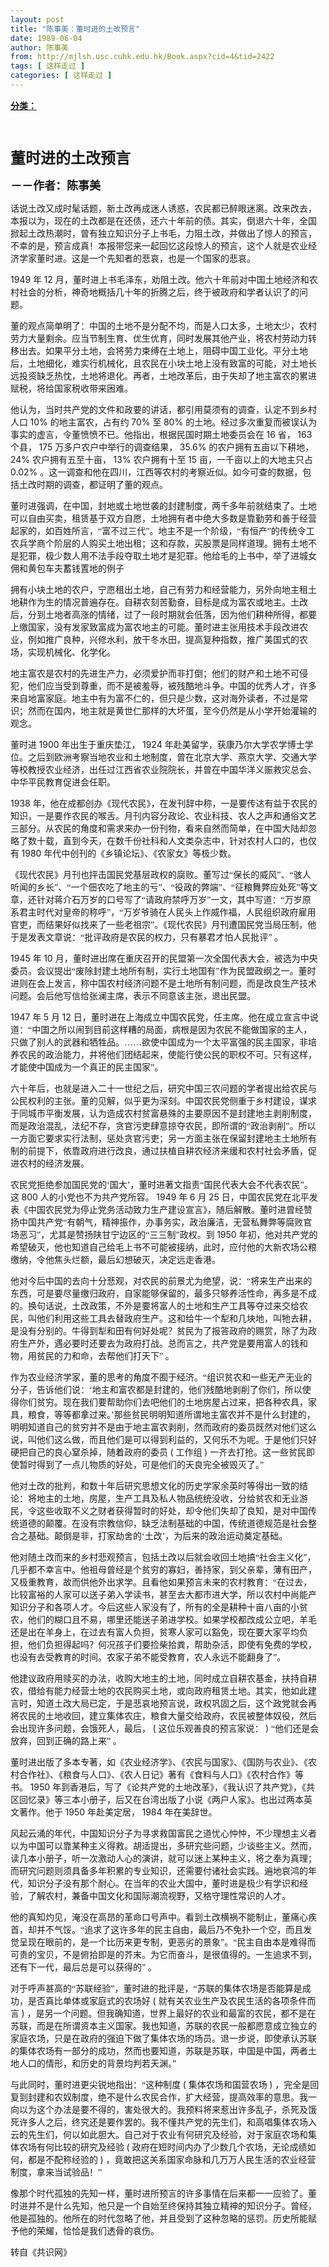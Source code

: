 ```yaml
---
layout: post
title: "陈事美：董时进的土改预言"
date: 1989-06-04
author: 陈事美
from: http://mjlsh.usc.cuhk.edu.hk/Book.aspx?cid=4&tid=2422
tags: [ 这样走过 ]
categories: [ 这样走过 ]
---
```


<div style="margin: 15px 10px 10px 0px;">
 <div>
  <span id="ctl00_ContentPlaceHolder1_chapter1_SubjectLabel" style="font-weight:bold;text-decoration:underline;">
   分类：
  </span>
 </div>
 <!--[if gte mso 9]><xml>
 <o:OfficeDocumentSettings>
  <o:AllowPNG/>
 </o:OfficeDocumentSettings>
</xml><![endif]-->
 <!--[if gte mso 9]><xml>
 <w:WordDocument>
  <w:View>Normal</w:View>
  <w:Zoom>0</w:Zoom>
  <w:TrackMoves/>
  <w:TrackFormatting/>
  <w:PunctuationKerning/>
  <w:ValidateAgainstSchemas/>
  <w:SaveIfXMLInvalid>false</w:SaveIfXMLInvalid>
  <w:IgnoreMixedContent>false</w:IgnoreMixedContent>
  <w:AlwaysShowPlaceholderText>false</w:AlwaysShowPlaceholderText>
  <w:DoNotPromoteQF/>
  <w:LidThemeOther>EN-US</w:LidThemeOther>
  <w:LidThemeAsian>JA</w:LidThemeAsian>
  <w:LidThemeComplexScript>X-NONE</w:LidThemeComplexScript>
  <w:Compatibility>
   <w:BreakWrappedTables/>
   <w:SnapToGridInCell/>
   <w:WrapTextWithPunct/>
   <w:UseAsianBreakRules/>
   <w:DontGrowAutofit/>
   <w:SplitPgBreakAndParaMark/>
   <w:EnableOpenTypeKerning/>
   <w:DontFlipMirrorIndents/>
   <w:OverrideTableStyleHps/>
   <w:UseFELayout/>
  </w:Compatibility>
  <m:mathPr>
   <m:mathFont m:val="Cambria Math"/>
   <m:brkBin m:val="before"/>
   <m:brkBinSub m:val="&#45;-"/>
   <m:smallFrac m:val="off"/>
   <m:dispDef/>
   <m:lMargin m:val="0"/>
   <m:rMargin m:val="0"/>
   <m:defJc m:val="centerGroup"/>
   <m:wrapIndent m:val="1440"/>
   <m:intLim m:val="subSup"/>
   <m:naryLim m:val="undOvr"/>
  </m:mathPr></w:WordDocument>
</xml><![endif]-->
 <!--[if gte mso 9]><xml>
 <w:LatentStyles DefLockedState="false" DefUnhideWhenUsed="true"
  DefSemiHidden="true" DefQFormat="false" DefPriority="99"
  LatentStyleCount="276">
  <w:LsdException Locked="false" Priority="0" SemiHidden="false"
   UnhideWhenUsed="false" QFormat="true" Name="Normal"/>
  <w:LsdException Locked="false" Priority="9" SemiHidden="false"
   UnhideWhenUsed="false" QFormat="true" Name="heading 1"/>
  <w:LsdException Locked="false" Priority="9" QFormat="true" Name="heading 2"/>
  <w:LsdException Locked="false" Priority="9" QFormat="true" Name="heading 3"/>
  <w:LsdException Locked="false" Priority="9" QFormat="true" Name="heading 4"/>
  <w:LsdException Locked="false" Priority="9" QFormat="true" Name="heading 5"/>
  <w:LsdException Locked="false" Priority="9" QFormat="true" Name="heading 6"/>
  <w:LsdException Locked="false" Priority="9" QFormat="true" Name="heading 7"/>
  <w:LsdException Locked="false" Priority="9" QFormat="true" Name="heading 8"/>
  <w:LsdException Locked="false" Priority="9" QFormat="true" Name="heading 9"/>
  <w:LsdException Locked="false" Priority="39" Name="toc 1"/>
  <w:LsdException Locked="false" Priority="39" Name="toc 2"/>
  <w:LsdException Locked="false" Priority="39" Name="toc 3"/>
  <w:LsdException Locked="false" Priority="39" Name="toc 4"/>
  <w:LsdException Locked="false" Priority="39" Name="toc 5"/>
  <w:LsdException Locked="false" Priority="39" Name="toc 6"/>
  <w:LsdException Locked="false" Priority="39" Name="toc 7"/>
  <w:LsdException Locked="false" Priority="39" Name="toc 8"/>
  <w:LsdException Locked="false" Priority="39" Name="toc 9"/>
  <w:LsdException Locked="false" Priority="35" QFormat="true" Name="caption"/>
  <w:LsdException Locked="false" Priority="10" SemiHidden="false"
   UnhideWhenUsed="false" QFormat="true" Name="Title"/>
  <w:LsdException Locked="false" Priority="0" Name="Default Paragraph Font"/>
  <w:LsdException Locked="false" Priority="11" SemiHidden="false"
   UnhideWhenUsed="false" QFormat="true" Name="Subtitle"/>
  <w:LsdException Locked="false" Priority="22" SemiHidden="false"
   UnhideWhenUsed="false" QFormat="true" Name="Strong"/>
  <w:LsdException Locked="false" Priority="20" SemiHidden="false"
   UnhideWhenUsed="false" QFormat="true" Name="Emphasis"/>
  <w:LsdException Locked="false" Priority="59" SemiHidden="false"
   UnhideWhenUsed="false" Name="Table Grid"/>
  <w:LsdException Locked="false" UnhideWhenUsed="false" Name="Placeholder Text"/>
  <w:LsdException Locked="false" Priority="1" SemiHidden="false"
   UnhideWhenUsed="false" QFormat="true" Name="No Spacing"/>
  <w:LsdException Locked="false" Priority="60" SemiHidden="false"
   UnhideWhenUsed="false" Name="Light Shading"/>
  <w:LsdException Locked="false" Priority="61" SemiHidden="false"
   UnhideWhenUsed="false" Name="Light List"/>
  <w:LsdException Locked="false" Priority="62" SemiHidden="false"
   UnhideWhenUsed="false" Name="Light Grid"/>
  <w:LsdException Locked="false" Priority="63" SemiHidden="false"
   UnhideWhenUsed="false" Name="Medium Shading 1"/>
  <w:LsdException Locked="false" Priority="64" SemiHidden="false"
   UnhideWhenUsed="false" Name="Medium Shading 2"/>
  <w:LsdException Locked="false" Priority="65" SemiHidden="false"
   UnhideWhenUsed="false" Name="Medium List 1"/>
  <w:LsdException Locked="false" Priority="66" SemiHidden="false"
   UnhideWhenUsed="false" Name="Medium List 2"/>
  <w:LsdException Locked="false" Priority="67" SemiHidden="false"
   UnhideWhenUsed="false" Name="Medium Grid 1"/>
  <w:LsdException Locked="false" Priority="68" SemiHidden="false"
   UnhideWhenUsed="false" Name="Medium Grid 2"/>
  <w:LsdException Locked="false" Priority="69" SemiHidden="false"
   UnhideWhenUsed="false" Name="Medium Grid 3"/>
  <w:LsdException Locked="false" Priority="70" SemiHidden="false"
   UnhideWhenUsed="false" Name="Dark List"/>
  <w:LsdException Locked="false" Priority="71" SemiHidden="false"
   UnhideWhenUsed="false" Name="Colorful Shading"/>
  <w:LsdException Locked="false" Priority="72" SemiHidden="false"
   UnhideWhenUsed="false" Name="Colorful List"/>
  <w:LsdException Locked="false" Priority="73" SemiHidden="false"
   UnhideWhenUsed="false" Name="Colorful Grid"/>
  <w:LsdException Locked="false" Priority="60" SemiHidden="false"
   UnhideWhenUsed="false" Name="Light Shading Accent 1"/>
  <w:LsdException Locked="false" Priority="61" SemiHidden="false"
   UnhideWhenUsed="false" Name="Light List Accent 1"/>
  <w:LsdException Locked="false" Priority="62" SemiHidden="false"
   UnhideWhenUsed="false" Name="Light Grid Accent 1"/>
  <w:LsdException Locked="false" Priority="63" SemiHidden="false"
   UnhideWhenUsed="false" Name="Medium Shading 1 Accent 1"/>
  <w:LsdException Locked="false" Priority="64" SemiHidden="false"
   UnhideWhenUsed="false" Name="Medium Shading 2 Accent 1"/>
  <w:LsdException Locked="false" Priority="65" SemiHidden="false"
   UnhideWhenUsed="false" Name="Medium List 1 Accent 1"/>
  <w:LsdException Locked="false" UnhideWhenUsed="false" Name="Revision"/>
  <w:LsdException Locked="false" Priority="34" SemiHidden="false"
   UnhideWhenUsed="false" QFormat="true" Name="List Paragraph"/>
  <w:LsdException Locked="false" Priority="29" SemiHidden="false"
   UnhideWhenUsed="false" QFormat="true" Name="Quote"/>
  <w:LsdException Locked="false" Priority="30" SemiHidden="false"
   UnhideWhenUsed="false" QFormat="true" Name="Intense Quote"/>
  <w:LsdException Locked="false" Priority="66" SemiHidden="false"
   UnhideWhenUsed="false" Name="Medium List 2 Accent 1"/>
  <w:LsdException Locked="false" Priority="67" SemiHidden="false"
   UnhideWhenUsed="false" Name="Medium Grid 1 Accent 1"/>
  <w:LsdException Locked="false" Priority="68" SemiHidden="false"
   UnhideWhenUsed="false" Name="Medium Grid 2 Accent 1"/>
  <w:LsdException Locked="false" Priority="69" SemiHidden="false"
   UnhideWhenUsed="false" Name="Medium Grid 3 Accent 1"/>
  <w:LsdException Locked="false" Priority="70" SemiHidden="false"
   UnhideWhenUsed="false" Name="Dark List Accent 1"/>
  <w:LsdException Locked="false" Priority="71" SemiHidden="false"
   UnhideWhenUsed="false" Name="Colorful Shading Accent 1"/>
  <w:LsdException Locked="false" Priority="72" SemiHidden="false"
   UnhideWhenUsed="false" Name="Colorful List Accent 1"/>
  <w:LsdException Locked="false" Priority="73" SemiHidden="false"
   UnhideWhenUsed="false" Name="Colorful Grid Accent 1"/>
  <w:LsdException Locked="false" Priority="60" SemiHidden="false"
   UnhideWhenUsed="false" Name="Light Shading Accent 2"/>
  <w:LsdException Locked="false" Priority="61" SemiHidden="false"
   UnhideWhenUsed="false" Name="Light List Accent 2"/>
  <w:LsdException Locked="false" Priority="62" SemiHidden="false"
   UnhideWhenUsed="false" Name="Light Grid Accent 2"/>
  <w:LsdException Locked="false" Priority="63" SemiHidden="false"
   UnhideWhenUsed="false" Name="Medium Shading 1 Accent 2"/>
  <w:LsdException Locked="false" Priority="64" SemiHidden="false"
   UnhideWhenUsed="false" Name="Medium Shading 2 Accent 2"/>
  <w:LsdException Locked="false" Priority="65" SemiHidden="false"
   UnhideWhenUsed="false" Name="Medium List 1 Accent 2"/>
  <w:LsdException Locked="false" Priority="66" SemiHidden="false"
   UnhideWhenUsed="false" Name="Medium List 2 Accent 2"/>
  <w:LsdException Locked="false" Priority="67" SemiHidden="false"
   UnhideWhenUsed="false" Name="Medium Grid 1 Accent 2"/>
  <w:LsdException Locked="false" Priority="68" SemiHidden="false"
   UnhideWhenUsed="false" Name="Medium Grid 2 Accent 2"/>
  <w:LsdException Locked="false" Priority="69" SemiHidden="false"
   UnhideWhenUsed="false" Name="Medium Grid 3 Accent 2"/>
  <w:LsdException Locked="false" Priority="70" SemiHidden="false"
   UnhideWhenUsed="false" Name="Dark List Accent 2"/>
  <w:LsdException Locked="false" Priority="71" SemiHidden="false"
   UnhideWhenUsed="false" Name="Colorful Shading Accent 2"/>
  <w:LsdException Locked="false" Priority="72" SemiHidden="false"
   UnhideWhenUsed="false" Name="Colorful List Accent 2"/>
  <w:LsdException Locked="false" Priority="73" SemiHidden="false"
   UnhideWhenUsed="false" Name="Colorful Grid Accent 2"/>
  <w:LsdException Locked="false" Priority="60" SemiHidden="false"
   UnhideWhenUsed="false" Name="Light Shading Accent 3"/>
  <w:LsdException Locked="false" Priority="61" SemiHidden="false"
   UnhideWhenUsed="false" Name="Light List Accent 3"/>
  <w:LsdException Locked="false" Priority="62" SemiHidden="false"
   UnhideWhenUsed="false" Name="Light Grid Accent 3"/>
  <w:LsdException Locked="false" Priority="63" SemiHidden="false"
   UnhideWhenUsed="false" Name="Medium Shading 1 Accent 3"/>
  <w:LsdException Locked="false" Priority="64" SemiHidden="false"
   UnhideWhenUsed="false" Name="Medium Shading 2 Accent 3"/>
  <w:LsdException Locked="false" Priority="65" SemiHidden="false"
   UnhideWhenUsed="false" Name="Medium List 1 Accent 3"/>
  <w:LsdException Locked="false" Priority="66" SemiHidden="false"
   UnhideWhenUsed="false" Name="Medium List 2 Accent 3"/>
  <w:LsdException Locked="false" Priority="67" SemiHidden="false"
   UnhideWhenUsed="false" Name="Medium Grid 1 Accent 3"/>
  <w:LsdException Locked="false" Priority="68" SemiHidden="false"
   UnhideWhenUsed="false" Name="Medium Grid 2 Accent 3"/>
  <w:LsdException Locked="false" Priority="69" SemiHidden="false"
   UnhideWhenUsed="false" Name="Medium Grid 3 Accent 3"/>
  <w:LsdException Locked="false" Priority="70" SemiHidden="false"
   UnhideWhenUsed="false" Name="Dark List Accent 3"/>
  <w:LsdException Locked="false" Priority="71" SemiHidden="false"
   UnhideWhenUsed="false" Name="Colorful Shading Accent 3"/>
  <w:LsdException Locked="false" Priority="72" SemiHidden="false"
   UnhideWhenUsed="false" Name="Colorful List Accent 3"/>
  <w:LsdException Locked="false" Priority="73" SemiHidden="false"
   UnhideWhenUsed="false" Name="Colorful Grid Accent 3"/>
  <w:LsdException Locked="false" Priority="60" SemiHidden="false"
   UnhideWhenUsed="false" Name="Light Shading Accent 4"/>
  <w:LsdException Locked="false" Priority="61" SemiHidden="false"
   UnhideWhenUsed="false" Name="Light List Accent 4"/>
  <w:LsdException Locked="false" Priority="62" SemiHidden="false"
   UnhideWhenUsed="false" Name="Light Grid Accent 4"/>
  <w:LsdException Locked="false" Priority="63" SemiHidden="false"
   UnhideWhenUsed="false" Name="Medium Shading 1 Accent 4"/>
  <w:LsdException Locked="false" Priority="64" SemiHidden="false"
   UnhideWhenUsed="false" Name="Medium Shading 2 Accent 4"/>
  <w:LsdException Locked="false" Priority="65" SemiHidden="false"
   UnhideWhenUsed="false" Name="Medium List 1 Accent 4"/>
  <w:LsdException Locked="false" Priority="66" SemiHidden="false"
   UnhideWhenUsed="false" Name="Medium List 2 Accent 4"/>
  <w:LsdException Locked="false" Priority="67" SemiHidden="false"
   UnhideWhenUsed="false" Name="Medium Grid 1 Accent 4"/>
  <w:LsdException Locked="false" Priority="68" SemiHidden="false"
   UnhideWhenUsed="false" Name="Medium Grid 2 Accent 4"/>
  <w:LsdException Locked="false" Priority="69" SemiHidden="false"
   UnhideWhenUsed="false" Name="Medium Grid 3 Accent 4"/>
  <w:LsdException Locked="false" Priority="70" SemiHidden="false"
   UnhideWhenUsed="false" Name="Dark List Accent 4"/>
  <w:LsdException Locked="false" Priority="71" SemiHidden="false"
   UnhideWhenUsed="false" Name="Colorful Shading Accent 4"/>
  <w:LsdException Locked="false" Priority="72" SemiHidden="false"
   UnhideWhenUsed="false" Name="Colorful List Accent 4"/>
  <w:LsdException Locked="false" Priority="73" SemiHidden="false"
   UnhideWhenUsed="false" Name="Colorful Grid Accent 4"/>
  <w:LsdException Locked="false" Priority="60" SemiHidden="false"
   UnhideWhenUsed="false" Name="Light Shading Accent 5"/>
  <w:LsdException Locked="false" Priority="61" SemiHidden="false"
   UnhideWhenUsed="false" Name="Light List Accent 5"/>
  <w:LsdException Locked="false" Priority="62" SemiHidden="false"
   UnhideWhenUsed="false" Name="Light Grid Accent 5"/>
  <w:LsdException Locked="false" Priority="63" SemiHidden="false"
   UnhideWhenUsed="false" Name="Medium Shading 1 Accent 5"/>
  <w:LsdException Locked="false" Priority="64" SemiHidden="false"
   UnhideWhenUsed="false" Name="Medium Shading 2 Accent 5"/>
  <w:LsdException Locked="false" Priority="65" SemiHidden="false"
   UnhideWhenUsed="false" Name="Medium List 1 Accent 5"/>
  <w:LsdException Locked="false" Priority="66" SemiHidden="false"
   UnhideWhenUsed="false" Name="Medium List 2 Accent 5"/>
  <w:LsdException Locked="false" Priority="67" SemiHidden="false"
   UnhideWhenUsed="false" Name="Medium Grid 1 Accent 5"/>
  <w:LsdException Locked="false" Priority="68" SemiHidden="false"
   UnhideWhenUsed="false" Name="Medium Grid 2 Accent 5"/>
  <w:LsdException Locked="false" Priority="69" SemiHidden="false"
   UnhideWhenUsed="false" Name="Medium Grid 3 Accent 5"/>
  <w:LsdException Locked="false" Priority="70" SemiHidden="false"
   UnhideWhenUsed="false" Name="Dark List Accent 5"/>
  <w:LsdException Locked="false" Priority="71" SemiHidden="false"
   UnhideWhenUsed="false" Name="Colorful Shading Accent 5"/>
  <w:LsdException Locked="false" Priority="72" SemiHidden="false"
   UnhideWhenUsed="false" Name="Colorful List Accent 5"/>
  <w:LsdException Locked="false" Priority="73" SemiHidden="false"
   UnhideWhenUsed="false" Name="Colorful Grid Accent 5"/>
  <w:LsdException Locked="false" Priority="60" SemiHidden="false"
   UnhideWhenUsed="false" Name="Light Shading Accent 6"/>
  <w:LsdException Locked="false" Priority="61" SemiHidden="false"
   UnhideWhenUsed="false" Name="Light List Accent 6"/>
  <w:LsdException Locked="false" Priority="62" SemiHidden="false"
   UnhideWhenUsed="false" Name="Light Grid Accent 6"/>
  <w:LsdException Locked="false" Priority="63" SemiHidden="false"
   UnhideWhenUsed="false" Name="Medium Shading 1 Accent 6"/>
  <w:LsdException Locked="false" Priority="64" SemiHidden="false"
   UnhideWhenUsed="false" Name="Medium Shading 2 Accent 6"/>
  <w:LsdException Locked="false" Priority="65" SemiHidden="false"
   UnhideWhenUsed="false" Name="Medium List 1 Accent 6"/>
  <w:LsdException Locked="false" Priority="66" SemiHidden="false"
   UnhideWhenUsed="false" Name="Medium List 2 Accent 6"/>
  <w:LsdException Locked="false" Priority="67" SemiHidden="false"
   UnhideWhenUsed="false" Name="Medium Grid 1 Accent 6"/>
  <w:LsdException Locked="false" Priority="68" SemiHidden="false"
   UnhideWhenUsed="false" Name="Medium Grid 2 Accent 6"/>
  <w:LsdException Locked="false" Priority="69" SemiHidden="false"
   UnhideWhenUsed="false" Name="Medium Grid 3 Accent 6"/>
  <w:LsdException Locked="false" Priority="70" SemiHidden="false"
   UnhideWhenUsed="false" Name="Dark List Accent 6"/>
  <w:LsdException Locked="false" Priority="71" SemiHidden="false"
   UnhideWhenUsed="false" Name="Colorful Shading Accent 6"/>
  <w:LsdException Locked="false" Priority="72" SemiHidden="false"
   UnhideWhenUsed="false" Name="Colorful List Accent 6"/>
  <w:LsdException Locked="false" Priority="73" SemiHidden="false"
   UnhideWhenUsed="false" Name="Colorful Grid Accent 6"/>
  <w:LsdException Locked="false" Priority="19" SemiHidden="false"
   UnhideWhenUsed="false" QFormat="true" Name="Subtle Emphasis"/>
  <w:LsdException Locked="false" Priority="21" SemiHidden="false"
   UnhideWhenUsed="false" QFormat="true" Name="Intense Emphasis"/>
  <w:LsdException Locked="false" Priority="31" SemiHidden="false"
   UnhideWhenUsed="false" QFormat="true" Name="Subtle Reference"/>
  <w:LsdException Locked="false" Priority="32" SemiHidden="false"
   UnhideWhenUsed="false" QFormat="true" Name="Intense Reference"/>
  <w:LsdException Locked="false" Priority="33" SemiHidden="false"
   UnhideWhenUsed="false" QFormat="true" Name="Book Title"/>
  <w:LsdException Locked="false" Priority="37" Name="Bibliography"/>
  <w:LsdException Locked="false" Priority="39" QFormat="true" Name="TOC Heading"/>
 </w:LatentStyles>
</xml><![endif]-->
 <!--[if gte mso 10]>
<style>
 /* Style Definitions */
table.MsoNormalTable
	{mso-style-name:"Table Normal";
	mso-tstyle-rowband-size:0;
	mso-tstyle-colband-size:0;
	mso-style-noshow:yes;
	mso-style-priority:99;
	mso-style-parent:"";
	mso-padding-alt:0in 5.4pt 0in 5.4pt;
	mso-para-margin:0in;
	mso-para-margin-bottom:.0001pt;
	mso-pagination:widow-orphan;
	font-size:10.0pt;
	font-family:"Times New Roman";}
</style>
<![endif]-->
 <!--StartFragment-->
 <p class="MsoNormal">
  <b>
   <span lang="ZH-CN" style='font-family:宋体;mso-ascii-font-family:
"Times New Roman"'>
    <font size="5">
     <br/>
    </font>
   </span>
  </b>
 </p>
 <p class="MsoNormal">
  <b>
   <span lang="ZH-CN" style='font-family:宋体;mso-ascii-font-family:
"Times New Roman"'>
    <font size="5">
     董时进的土改预言
    </font>
   </span>
   <o:p>
   </o:p>
  </b>
 </p>
 <p class="MsoNormal">
  <span lang="ZH-CN" style='font-family:宋体;mso-ascii-font-family:
"Times New Roman"'>
   <b>
    <font size="4">
     －－作者：陈事美
    </font>
   </b>
  </span>
  <o:p>
  </o:p>
 </p>
 <p class="MsoNormal">
  <o:p>
  </o:p>
 </p>
 <p class="MsoNormal">
  <span lang="ZH-CN" style='font-family:宋体;mso-ascii-font-family:
"Times New Roman"'>
   话说土改又成时髦话题，新土改再成迷人诱惑，农民都已醉眼迷离。改来改去，本报以为，现在的土改都是在还债，还六十年前的债。其实，倒退六十年，全国掀起土改热潮时，曾有独立知识分子上书毛，力阻土改，并做出了惊人的预言，不幸的是，预言成真！本报带您来一起回忆这段惊人的预言，这个人就是农业经济学家董时进。这是一个先知者的悲哀，也是一个国家的悲哀。
  </span>
  <o:p>
  </o:p>
 </p>
 <p class="MsoNormal">
  1949
  <span lang="ZH-CN" style='font-family:宋体;mso-ascii-font-family:
"Times New Roman"'>
   年
  </span>
  12
  <span lang="ZH-CN" style='font-family:宋体;mso-ascii-font-family:
"Times New Roman"'>
   月，董时进上书毛泽东，劝阻土改。他六十年前对中国土地经济和农村社会的分析，神奇地概括几十年的折腾之后，终于被政府和学者认识了的问题。
  </span>
  <o:p>
  </o:p>
 </p>
 <p class="MsoNormal">
  <span lang="ZH-CN" style='font-family:宋体;mso-ascii-font-family:
"Times New Roman"'>
   董的观点简单明了：中国的土地不是分配不均，而是人口太多，土地太少，农村劳力大量剩余。应当节制生育、优生优育，同时发展其他产业，将农村劳动力转移出去。如果平分土地，会将劳力束缚在土地上，阻碍中国工业化。平分土地后，土地细化，难实行机械化，且农民在小块土地上没有致富的可能，对土地长远投资缺乏热忱，土地将退化。再者，土地改革后，由于失却了地主富农的累进赋税，将给国家税收带来困难。
  </span>
  <o:p>
  </o:p>
 </p>
 <p class="MsoNormal">
  <span lang="ZH-CN" style='font-family:宋体;mso-ascii-font-family:
"Times New Roman"'>
   他认为，当时共产党的文件和政要的讲话，都引用莫须有的调查，认定不到乡村人口
  </span>
  10%
  <span lang="ZH-CN" style='font-family:宋体;mso-ascii-font-family:"Times New Roman"'>
   的地主富农，占有约
  </span>
  70%
  <span lang="ZH-CN" style='font-family:宋体;mso-ascii-font-family:"Times New Roman"'>
   至
  </span>
  80%
  <span lang="ZH-CN" style='font-family:宋体;mso-ascii-font-family:"Times New Roman"'>
   的土地。经过多次重复而被误认为事实的虚言，令董愤愤不已。他指出，根据民国时期土地委员会在
  </span>
  16
  <span lang="ZH-CN" style='font-family:宋体;mso-ascii-font-family:"Times New Roman"'>
   省，
  </span>
  163
  <span lang="ZH-CN" style='font-family:宋体;mso-ascii-font-family:"Times New Roman"'>
   个县，
  </span>
  175
  <span lang="ZH-CN" style='font-family:宋体;mso-ascii-font-family:"Times New Roman"'>
   万多户农户中举行的调查结果，
  </span>
  35.6%
  <span lang="ZH-CN" style='font-family:宋体;mso-ascii-font-family:"Times New Roman"'>
   的农户拥有五亩以下耕地，
  </span>
  24%
  <span lang="ZH-CN" style='font-family:宋体;mso-ascii-font-family:"Times New Roman"'>
   农户拥有五至十亩，
  </span>
  13%
  <span lang="ZH-CN" style='font-family:宋体;mso-ascii-font-family:"Times New Roman"'>
   农户拥有十至
  </span>
  15
  <span lang="ZH-CN" style='font-family:宋体;mso-ascii-font-family:"Times New Roman"'>
   亩，一千亩以上的大地主只占
  </span>
  0.02%
  <span lang="ZH-CN" style='font-family:宋体;mso-ascii-font-family:"Times New Roman"'>
   。这一调查和他在四川，江西等农村的考察近似。如今可查的数据，包括土改时期的调查，都证明了董的观点。
  </span>
  <o:p>
  </o:p>
 </p>
 <p class="MsoNormal">
  <span lang="ZH-CN" style='font-family:宋体;mso-ascii-font-family:
"Times New Roman"'>
   董时进强调，在中国，封地或土地世袭的封建制度，两千多年前就结束了。土地可以自由买卖，租赁基于双方自愿，土地拥有者中绝大多数是靠勤劳和善于经营起家的，如百姓所言，“富不过三代”。地主不是一个阶级，“有恒产”的传统令工农兵学商个阶层的人购买土地出租；这和存款，买股票是同样道理。拥有土地不是犯罪，极少数人用不法手段夺取土地才是犯罪。他给毛的上书中，举了进城女佣和黄包车夫蓄钱置地的例子
  </span>
  <o:p>
  </o:p>
 </p>
 <p class="MsoNormal">
  <span lang="ZH-CN" style='font-family:宋体;mso-ascii-font-family:
"Times New Roman"'>
   拥有小块土地的农户，宁愿租出土地，自己有劳力和经营能力，另外向地主租土地耕作为生的情况普遍存在。自耕农刻苦勤奋，目标是成为富农或地主。土改后，分到土地者高涨的情绪，过了一段时期就会低落，因为他们耕种所得，都要上缴国家，没有发家致富成为富农地主的可能。董时进主张用技术手段改进农业，例如推广良种，兴修水利，放干冬水田，提高复种指数，推广美国式的农场，实现机械化、化学化。
  </span>
  <o:p>
  </o:p>
 </p>
 <p class="MsoNormal">
  <span lang="ZH-CN" style='font-family:宋体;mso-ascii-font-family:
"Times New Roman"'>
   地主富农是农村的先进生产力，必须爱护而非打倒；他们的财产和土地不可侵犯，他们应当受到尊重，而不是被羞辱，被残酷地斗争。中国的优秀人才，许多来自地富家庭。地主中有为富不仁的，但只是少数，这对海外读者，不过是常识；然而在国内，地主就是黄世仁那样的大坏蛋，至今仍然是从小学开始灌输的观念。
  </span>
  <o:p>
  </o:p>
 </p>
 <p class="MsoNormal">
  <span lang="ZH-CN" style='font-family:宋体;mso-ascii-font-family:
"Times New Roman"'>
   董时进
  </span>
  1900
  <span lang="ZH-CN" style='font-family:宋体;
mso-ascii-font-family:"Times New Roman"'>
   年出生于重庆垫江，
  </span>
  1924
  <span lang="ZH-CN" style='font-family:宋体;mso-ascii-font-family:"Times New Roman"'>
   年赴美留学，获康乃尔大学农学博士学位。之后到欧洲考察当地农业和土地制度，曾在北京大学、燕京大学、交通大学等校教授农业经济，出任过江西省农业院院长，并曾在中国华洋义赈救灾总会、中华平民教育促进会任职。
  </span>
  <o:p>
  </o:p>
 </p>
 <p class="MsoNormal">
  1938
  <span lang="ZH-CN" style='font-family:宋体;mso-ascii-font-family:
"Times New Roman"'>
   年，他在成都创办《现代农民》，在发刊辞中称，一是要传达有益于农民的知识，一是要作农民的喉舌。月刊内容分政论、农业科技、农人之声和通俗文艺三部分。从农民的角度和需求来办一份刊物，看来自然而简单，在中国大陆却忽略了数十载，直到今天，在数千份社科和人文类杂志中，针对农村人口的，也仅有
  </span>
  1980
  <span lang="ZH-CN" style='font-family:宋体;mso-ascii-font-family:"Times New Roman"'>
   年代中创刊的《乡镇论坛》、《农家女》等极少数。
  </span>
  <o:p>
  </o:p>
 </p>
 <p class="MsoNormal">
  <span lang="ZH-CN" style='font-family:宋体;mso-ascii-font-family:
"Times New Roman"'>
   《现代农民》月刊也抨击国民党基层政权的腐败。董写过“保长的威风”、“骇人听闻的乡长”、“一个佃农吃了地主的亏”、“役政的弊端”、“征粮舞弊应处死”等文章，还针对蒋介石万岁的口号写了“请政府禁呼万岁”一文，其中写道：“万岁原系君主时代对皇帝的称呼”，“万岁爷骑在人民头上作威作福，人民组织政府雇用官吏，而结果好似找来了一些老祖宗”。《现代农民》月刊遭国民党当局压制，他于是发表文章说：“批评政府是农民的权力，只有暴君才怕人民批评”
  </span>
  <span lang="ZH-CN">
  </span>
  <span lang="ZH-CN" style='font-family:宋体;mso-ascii-font-family:
"Times New Roman"'>
   。
  </span>
  <o:p>
  </o:p>
 </p>
 <p class="MsoNormal">
  1945
  <span lang="ZH-CN" style='font-family:宋体;mso-ascii-font-family:
"Times New Roman"'>
   年
  </span>
  10
  <span lang="ZH-CN" style='font-family:宋体;mso-ascii-font-family:
"Times New Roman"'>
   月，董时进出席在重庆召开的民盟第一次全国代表大会，被选为中央委员。会议提出“废除封建土地所有制，实行土地国有”作为民盟政纲之一。董时进则在会上发言，称中国农村经济问题不是土地所有制问题，而是改良生产技术问题。会后他写信给张澜主席，表示不同意该主张，退出民盟。
  </span>
  <o:p>
  </o:p>
 </p>
 <p class="MsoNormal">
  1947
  <span lang="ZH-CN" style='font-family:宋体;mso-ascii-font-family:
"Times New Roman"'>
   年
  </span>
  5
  <span lang="ZH-CN" style='font-family:宋体;mso-ascii-font-family:
"Times New Roman"'>
   月
  </span>
  12
  <span lang="ZH-CN" style='font-family:宋体;mso-ascii-font-family:
"Times New Roman"'>
   日，董时进在上海成立中国农民党，任主席。他在成立宣言中说道：“中国之所以闹到目前这样糟的局面，病根是因为农民不能做国家的主人，只做了别人的武器和牺牲品。……欲使中国成为一个太平富强的民主国家，非培养农民的政治能力，并将他们团结起来，使能行使公民的职权不可。只有这样，才能使中国成为一个真正的民主国家”。
  </span>
  <o:p>
  </o:p>
 </p>
 <p class="MsoNormal">
  <span lang="ZH-CN" style='font-family:宋体;mso-ascii-font-family:
"Times New Roman"'>
   六十年后，也就是进入二十一世纪之后，研究中国三农问题的学者提出给农民与公民权利的主张。董的见解，似乎更为深刻。中国农民党侧重于乡村建设，谋求于同城市平衡发展，认为造成农村贫富悬殊的主要原因不是封建地主剥削制度，而是政治混乱，法纪不存，贪官污吏肆意掠夺农民，即所谓的“政治剥削”。所以一方面它要求实行法制，惩处贪官污吏；另一方面主张在保留封建地主土地所有制的前提下，依靠政府进行改良，通过扶植自耕农经济来缓和农村社会矛盾，促进农村的经济发展。
  </span>
  <o:p>
  </o:p>
 </p>
 <p class="MsoNormal">
  <span lang="ZH-CN" style='font-family:宋体;mso-ascii-font-family:
"Times New Roman"'>
   农民党拒绝参加国民党的‘国大’，董时进著文指责“国民代表大会不代表农民”。这
  </span>
  800
  <span lang="ZH-CN" style='font-family:宋体;mso-ascii-font-family:"Times New Roman"'>
   人的小党也不为共产党所容。
  </span>
  1949
  <span lang="ZH-CN" style='font-family:宋体;mso-ascii-font-family:"Times New Roman"'>
   年
  </span>
  6
  <span lang="ZH-CN" style='font-family:宋体;mso-ascii-font-family:"Times New Roman"'>
   月
  </span>
  25
  <span lang="ZH-CN" style='font-family:宋体;mso-ascii-font-family:"Times New Roman"'>
   日，中国农民党在北平发表《中国农民党为停止党务活动致力生产建设宣言》，随后解散。董时进曾经赞扬中国共产党“有朝气，精神振作，办事务实，政治廉洁，无营私舞弊等腐败官场恶习”，尤其是赞扬陕甘宁边区的“三三制”政权。到
  </span>
  1950
  <span lang="ZH-CN" style='font-family:宋体;mso-ascii-font-family:"Times New Roman"'>
   年初，他对共产党的希望破灭，他也知道自己给毛上书不可能被接纳，此时，应付他的大新农场公粮缴纳，令他焦头烂额，最后幻想破灭，决定远走香港。
  </span>
  <o:p>
  </o:p>
 </p>
 <p class="MsoNormal">
  <span lang="ZH-CN" style='font-family:宋体;mso-ascii-font-family:
"Times New Roman"'>
   他对今后中国的去向十分悲观，对农民的前景尤为绝望，说：“将来生产出来的东西，可是要尽量缴归政府，自家能够保留的，最多只够养活性命，再多是不成的。换句话说，土改政策，不外是要将富人的土地和生产工具等夺过来交给农民，叫他们利用这些工具去替政府生产。这和给牛一个犁和几块地，叫牠去耕，是没有分别的。牛得到犁和田有何好处呢？贫民为了报答政府的赐赏，除了为政府生产外，遇必要时还要去为政府打战。总而言之，共产党是要用富人的钱和物，用贫民的力和命，去帮他们打天下”
  </span>
  <span lang="ZH-CN">
  </span>
  <span lang="ZH-CN" style='font-family:宋体;mso-ascii-font-family:
"Times New Roman"'>
   。
  </span>
  <o:p>
  </o:p>
 </p>
 <p class="MsoNormal">
  <span lang="ZH-CN" style='font-family:宋体;mso-ascii-font-family:
"Times New Roman"'>
   作为农业经济学家，董的思考的角度不囿于经济。“组识贫农和一些无产无业的分子，告诉他们说：‘地主和富农都是封建的，他们残酷地剥削了你们，所以使得你们贫穷。现在我们要帮助你们去吧他们的土地房屋占过来，把各种农具，家具，粮食，等等都拿过来。’那些贫民明明知道所谓地主富农并不是什么封建的，明明知道自己的贫穷并不是由于地主富农剥削，然而政府的委员既然对他们这么说，叫他们这么做，而且他们是可以得到利益的，又何乐不为呢。于是他们只好硬把自己的良心窒杀掉，随着政府的委员
  </span>
  (
  <span lang="ZH-CN" style='font-family:宋体;mso-ascii-font-family:"Times New Roman"'>
   工作组
  </span>
  )
  <span lang="ZH-CN" style='font-family:宋体;mso-ascii-font-family:"Times New Roman"'>
   一齐去打抢。这一些贫民即使暂时得到了一点儿物质的好处，可是他们的天良完全被毁灭了。”
  </span>
  <o:p>
  </o:p>
 </p>
 <p class="MsoNormal">
  <span lang="ZH-CN" style='font-family:宋体;mso-ascii-font-family:
"Times New Roman"'>
   他对土改的批判，和数十年后研究思想文化的历史学家余英时等得出一致的结论：将地主的土地，房屋，生产工具及私人物品统统没收，分给贫农和无业游民，令这些收取不义之财者获得暂时的好处，却令他们失却了良知，是对中国传统道德的颠覆。在没有宗教信仰，缺乏法制基础的中国，传统道德规范是社会整合之基础。颠倒是非，打家劫舍的‘土改’，为后来的政治运动奠定基础。
  </span>
  <o:p>
  </o:p>
 </p>
 <p class="MsoNormal">
  <span lang="ZH-CN" style='font-family:宋体;mso-ascii-font-family:
"Times New Roman"'>
   他对随土改而来的乡村悲观预言，包括土改以后就会收回土地搞“社会主义化”，几乎都不幸言中。他祖母曾经是个贫穷的寡妇，善持家，到父亲辈，薄有田产，又极重教育，故而供他外出求学。且看他如果预言未来的农村教育：“在过去，比较富裕的人家可以送子弟入学读书，甚至去大都市进大学，所以农村中尚能产知识分子和各项人才。今后这些人家没有了，所有的全是耕种十亩八亩的小贫农，他们的糊口且不易，哪里还能送子弟进学校。如果学校都改成公立吧，羊毛还是出在羊身上，在过去有富人负担，贫寒人家可以豁免，现在要大家平均负担，他们负担得起吗？何况孩子们要捡柴拾粪，帮助杂活，即使有免费的学校，也没有去受教育的时间。农家子弟不能受教育，农人永远不能翻身了”。
  </span>
  <o:p>
  </o:p>
 </p>
 <p class="MsoNormal">
  <span lang="ZH-CN" style='font-family:宋体;mso-ascii-font-family:
"Times New Roman"'>
   他建议政府用赎买的办法，收购大地主的土地，同时成立自耕农基金，扶持自耕农，借给有能力经营土地的农民购买土地，或向政府租赁土地。其实，他如此建言时，知道土改大局已定，于是悲哀地预言说，政权巩固之后，这个政党就会再将农民的土地收回，建立集体农庄，粮食大量交给政府，农民被整体奴役，然后会出现许多问题，会饿死人，最后，
  </span>
  (
  <span lang="ZH-CN" style='font-family:宋体;mso-ascii-font-family:"Times New Roman"'>
   这位乐观善良的预言家说：
  </span>
  )
  <span lang="ZH-CN" style='font-family:宋体;mso-ascii-font-family:"Times New Roman"'>
   “他们还是会放弃，回到正确的路上来”
  </span>
  <span lang="ZH-CN">
  </span>
  <span lang="ZH-CN" style='font-family:宋体;mso-ascii-font-family:
"Times New Roman"'>
   。
  </span>
  <o:p>
  </o:p>
 </p>
 <p class="MsoNormal">
  <span lang="ZH-CN" style='font-family:宋体;mso-ascii-font-family:
"Times New Roman"'>
   董时进出版了多本专著，如《农业经济学》、《农民与国家》、《国防与农业》、《农村合作社》、《粮食与人口》、《农人日记》著有《食料与人口》《农村合作》等书。
  </span>
  1950
  <span lang="ZH-CN" style='font-family:宋体;mso-ascii-font-family:"Times New Roman"'>
   年到香港后，写了《论共产党的土地改革》，《我认识了共产党》，《共区回忆录》等三本小册子，后又在台湾出版了小说《两户人家》。也出过两本英文著作。他于
  </span>
  1950
  <span lang="ZH-CN" style='font-family:宋体;mso-ascii-font-family:"Times New Roman"'>
   年赴美定居，
  </span>
  1984
  <span lang="ZH-CN" style='font-family:宋体;mso-ascii-font-family:"Times New Roman"'>
   年在美辞世。
  </span>
  <o:p>
  </o:p>
 </p>
 <p class="MsoNormal">
  <span lang="ZH-CN" style='font-family:宋体;mso-ascii-font-family:
"Times New Roman"'>
   风起云涌的年代，中国知识分子为寻求救国富民之道忧心忡忡，不少理想主义者以为中国可以靠某种主义得救。胡适提出，多研究些问题，少谈些主义。然而，读几本小册子，听一次激动人心的演讲，就可以迷上某种主义，将之奉为真理；而研究问题则须具备多年积累的专业知识，还需要付诸社会实践。遍地哀鸿的年代，知识分子没有那个耐心。在当年的农业大国中，董时进是极少有学识和经验，了解农村，兼备中国文化和国际潮流视野，又格守理性常识的人才。
  </span>
  <o:p>
  </o:p>
 </p>
 <p class="MsoNormal">
  <span lang="ZH-CN" style='font-family:宋体;mso-ascii-font-family:
"Times New Roman"'>
   他的真知灼见，淹没在高昂的革命口号声中。看到土改横祸不能制止，董痛心疾首，却并不气馁。“追求了这许多年的民主自由，最后乃不免扑一个空，而且发觉呈现在眼前的，是一个比历来更专制，更恶劣的景象”。“民主自由本是难得而可贵的宝贝，不是俯拾即是的芥末。为它而奋斗，是很值得的。一生追求不到，还有下一代，最后总是可以获得的”
  </span>
  <span lang="ZH-CN">
  </span>
  <span lang="ZH-CN" style='font-family:宋体;mso-ascii-font-family:
"Times New Roman"'>
   。
  </span>
  <o:p>
  </o:p>
 </p>
 <p class="MsoNormal">
  <span lang="ZH-CN" style='font-family:宋体;mso-ascii-font-family:
"Times New Roman"'>
   对于呼声甚高的“苏联经验”，董时进的批评是，“苏联的集体农场是否能算是成功，是否真比单体或家庭式的农场好
  </span>
  (
  <span lang="ZH-CN" style='font-family:宋体;mso-ascii-font-family:"Times New Roman"'>
   就有关农业生产及农民生活的各项条件而言
  </span>
  )
  <span lang="ZH-CN" style='font-family:宋体;mso-ascii-font-family:"Times New Roman"'>
   ，是另一个问题。但我确知道，世界上最好的农业和最富的农民，都不是在苏联，而是在所谓资本主义国家。我也知道，苏联的农民一般都愿意成立独立的家庭农场，只是在政府的强迫下做了集体农场的场员。退一步说，即使承认苏联的集体农场有一部分的成功，然而也要知道，苏联是苏联，中国是中国，两者土地人口的情形，和历史的背景均判若天渊。”
  </span>
  <o:p>
  </o:p>
 </p>
 <p class="MsoNormal">
  <span lang="ZH-CN" style='font-family:宋体;mso-ascii-font-family:
"Times New Roman"'>
   与此同时，董时进更尖锐地指出：“这种制度
  </span>
  (
  <span lang="ZH-CN" style='font-family:宋体;mso-ascii-font-family:"Times New Roman"'>
   集体农场和国营农场
  </span>
  )
  <span lang="ZH-CN" style='font-family:宋体;mso-ascii-font-family:"Times New Roman"'>
   ，完全是回复到封建和农奴制度，绝不是什么农民合作，扩大经营，提高效率的意思。我一向以为这个办法是要不得的，害处很大的。我预料将来惹出许多乱子，杀死及饿死许多人之后，终究还是要作罢的。我不懂共产党的先生们，和高唱集体农场入云的先生们，何以如此胆大。自己对于农业有何研究及经验，对于家庭农场和集体农场有何比较的研究及经验
  </span>
  (
  <span lang="ZH-CN" style='font-family:宋体;mso-ascii-font-family:"Times New Roman"'>
   政府在短时间内办了少数几个农场，无论成绩如何，都是不配称经验的
  </span>
  )
  <span lang="ZH-CN" style='font-family:宋体;mso-ascii-font-family:"Times New Roman"'>
   ，竟敢把这关系国家命脉和几万万人民生活的农业经营制度，拿来当试验品！”
  </span>
  <o:p>
  </o:p>
 </p>
 <p class="MsoNormal">
  <span lang="ZH-CN" style='font-family:宋体;mso-ascii-font-family:
"Times New Roman"'>
   像那个时代孤独的先知一样，董时进所预言的许多事情在后来都一一应验了。董时进并不是什么先知，他只是一个自始至终保持其独立精神的知识分子。曾经，他是孤独的。他所在的时代忽略了他，并且受到了这种忽略的惩罚。历史所能赋予他的荣耀，恰恰是我们透骨的哀伤。
  </span>
  <o:p>
  </o:p>
 </p>
 <p class="MsoNormal">
  <o:p>
  </o:p>
 </p>
 <p class="MsoNormal">
  <span lang="ZH-CN" style='font-family:宋体;mso-ascii-font-family:
"Times New Roman"'>
   转自《共识网》
  </span>
  <o:p>
  </o:p>
 </p>
 <!--EndFragment-->
</div>

